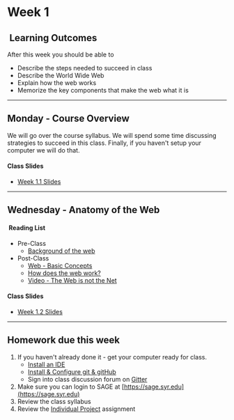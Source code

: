# Week 1

## <i class="fa fa-star"></i>&nbsp;Learning Outcomes ###
After this week you should be able to 

- Describe the steps needed to succeed in class
- Describe the World Wide Web
- Explain how the web works
- Memorize the key components that make the web what it is

---  

## Monday - Course Overview 

We will go over the course syllabus. We will spend some time discussing strategies to succeed in this class. Finally, if you haven't setup your computer we will do that. 

#### Class Slides 

- [Week 1.1 Slides](/slides/ist263-w1-1.pdf)

---


## Wednesday - Anatomy of the Web ##

#### <i class="fa fa-book"></i>&nbsp;Reading List ###

- Pre-Class
    - <a href="https://launchschool.com/books/http/read/background" target="_blank">Background of the web</a>
- Post-Class
    - <a href="https://www.tutorialspoint.com/web_developers_guide/web_basic_concepts.htm" target="_blank">Web - Basic Concepts</a>
    - <a target="_blank" href="https://www.tutorialspoint.com/web_developers_guide/web_how_it_works.htm">How does the web work?</a>
    - <a target="_blank" href="https://www.youtube.com/watch?v=scWj1BMRHUA">Video - The Web is not the Net</a>

#### Class Slides 
- [Week 1.2 Slides](/slides/ist263-w1-2.pdf)

---  


## Homework due this week ###

1. If you haven't already done it - get your computer ready for class.
    - [Install an IDE](/computer-setup/#integrated-development-environment-ide)
    - [Install & Configure git & gitHub](/computer-setup/#git-github)
    - Sign into class discussion forum on [Gitter](https://gitter.im/iSchool-Syracuse-IST-263/F17-M005)
2. Make sure you can login to SAGE at [https://sage.syr.edu](https://sage.syr.edu)
3. Review the class syllabus
3. Review the [Individual Project](/projects/individual/) assignment

